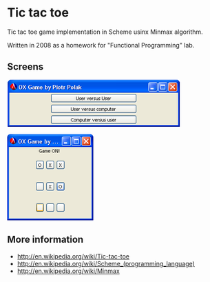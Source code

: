 Tic tac toe
===========

Tic tac toe game implementation in Scheme usinx Minmax algorithm.

Written in 2008 as a homework for "Functional Programming" lab.

Screens
----------------
![Initial screen](screens/tictactoe_game_type.png)

![Game](screens/tictactoe_game.png)

More information
----------------
* http://en.wikipedia.org/wiki/Tic-tac-toe
* http://en.wikipedia.org/wiki/Scheme_(programming_language)
* http://en.wikipedia.org/wiki/Minmax